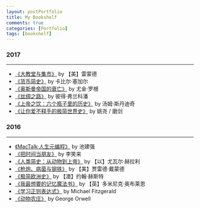```yaml
---
layout: postPortfolio
title: My Bookshelf
comments: true
categories: [Portfolio]
tags: [bookshelf]
---  
```




### 2017
-------------

* [《大教堂与集市》](https://book.douban.com/subject/25881855/) by 【美】雷蒙德
* [《货币简史》](https://book.douban.com/subject/26772766/) by 卡比尔·塞加尔
* [《奥斯曼帝国的衰亡》](https://book.douban.com/subject/26869694/) by 尤金·罗根
* [《丝绸之路》](https://book.douban.com/subject/26853835/) by 彼得·弗兰科潘 
* [《上帝之饮：六个瓶子里的历史》](https://book.douban.com/subject/26827323/) by 汤姆·斯丹迪奇 
* [《让你爱不释手的极简世界史》](https://book.douban.com/subject/26808901/) by 姚尧 / 磨剑


### 2016
-------------

* [《MacTalk·人生元编程》](https://www.amazon.cn/dp/B00ID5UV30) by 池建强
* [《把时间当朋友》](http://zhibimo.com/books/xiaolai/ba-shi-jian-dang-zuo-peng-you/) by 李笑来
* [《人类简史：从动物到上帝》](https://book.douban.com/subject/25985021/) by 【以】尤瓦尔·赫拉利
* [《枪炮、病菌与钢铁》](https://book.douban.com/subject/1813841/) by 【美】贾雷德·戴蒙德
* [《极简欧洲史》](https://book.douban.com/subject/5366248/) by 【澳】约翰·赫斯特
* [《我最想要的记忆魔法书》](https://book.douban.com/subject/6710983/) by 【英】多米尼克·奥布莱恩
* [《学习正则表达式》](https://book.douban.com/subject/22601258/) by Michael Fitzgerald
* [《动物农庄》](https://book.douban.com/subject/1003419/) by George Orwell